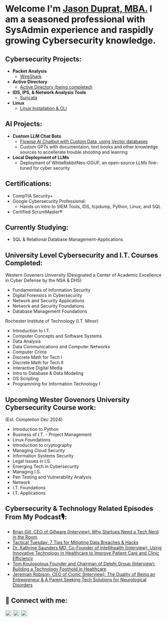 # Welcome I'm [Jason Duprat, MBA.](https://www.linkedin.com/in/jasonaduprat/) I am a seasoned professional with SysAdmin experience and raspidly growing Cybersecurity knowledge.

## Cybersecurity Projects:

- **Packet Analysis**
  - [WireShark](https://github.com/jduprat6/wireshark1)
- **Active Directory**
  - [Active Directory (being completed)](https://github.com/jduprat6/)
- **IDS, IPS, & Network Analysis Tools**
  - [Suricata](https://github.com/jduprat6/suricata)
- **Linux**
  - [Linux Installation & CLI](https://github.com/jduprat6/linux)
  

## AI Projects:

- **Custom LLM Chat Bots**
  - [Flowise AI Chatbot with Custom Data, using Vector databases](https://github.com/jduprat6/Flowise)
  - Custom GPTs with documentaion, text books and other knowledge sources to accellerate trouble shooting and leanring
- **Local Deployment of LLMs**
  - Deployment of WhiteRabbitNeo-GGUF, an open-source LLMs fine-tuned for cyber security

    
## Certifications:

- CompTIA Security+
- Google Cybersecurity Professional:
  - Hands on intro to SIEM Tools, IDS, tcpdump, Python, Linux, and SQL
- Certified ScrumMaster®

## Currently Studying:

- SQL & Relational Database Management-Applications

## University Level Cybersecurity and I.T. Courses Completed:
Western Goveners University (Designated a Center of Academic Excellence in Cyber Defense by the NSA & DHS)
- Fundamentals of Information Security
- Digital Forensics in Cybersecurity
- Network and Security Applications
- Network and Security Foundations
- Database Management Foundations

Rochester Institute of Technology (I.T. Minor)
- Introduction to I.T.
- Computer Concepts and Software Systems
- Data Analysis
- Data Communications and Computer Networks
- Computer Crime
- Discrete Math for Tech I
- Discrete Math for Tech II
- Interactive Digital Media
- Intro to Database & Data Modeling
- OS Scripting
- Programming for Information Technology I

## Upcoming Wester Govenors University Cybersecurity Course work:
(Est. Completion Dec 2024)
- Introduction to Python
- Business of I.T. - Project Management
- Linux Foundations
- Introduction to cryptography
- Managing Cloud Security
- Information Systems Security
- Legal Issues in I.S.
- Emerging Tech in Cybersecurity
- Managing I.S.
- Pen Testing and Vulnerability Analysis
- Network
- I.T. Foundations
- I.T. Applications

## Cybersecurity & Technology Related Episodes From My Podcast🎙️:

- [Brian Gill, CEO of Gillware (Interview): Why Startups Need a Tech Nerd in the Room](https://podcasts.apple.com/gr/podcast/brian-gill-why-startups-need-a-tech-nerd-in-the-room/id1466387659?i=1000513512402)
- [Tactical Tuesday: 7 Tips for Mitigting Data Breaches & Hacks](https://podcasts.apple.com/gr/podcast/348-7-tips-for-mitigating-data-breaches-hacks/id1466387659?i=1000628427319)
- [Dr. Kathrine Saunders MD, Co-Founder of Intellihealth (Interview): Using Innovative Technology in Healthcare to Improve Patient Care and Clinic Efficiency](https://podcasts.apple.com/gr/podcast/352-using-innovative-technology-in-healthcare-to-improve/id1466387659?i=1000630300178)
- [Tom Koulopolous Founder and Chairman of Delphi Group (Interview): Building a Technology Foothold in Healthcare](https://podcasts.apple.com/gr/podcast/tom-koulopolous-building-a-technology-foothold-in/id1466387659?i=1000493182861)
- [Jeremiah Robison, CEO of Cionic (Interview): The Duality of Being an Entrepreneur & A Parent Seeking Tech Solutions for Neurological Disorders](https://podcasts.apple.com/gr/podcast/jeremiah-robison-the-duality-of-being/id1466387659?i=1000557570158)


## 🤳 Connect with me:

[<img align="left" alt="Jason Duprat | Apple" width="22px" src="https://cdn.jsdelivr.net/npm/simple-icons@3.13.0/icons/applepodcasts.svg" />][applepodcasts]
[<img align="left" alt="Jason Duprat | Twitter" width="22px" src="https://cdn.jsdelivr.net/npm/simple-icons@v3/icons/twitter.svg" />][twitter]
[<img align="left" alt="Jason Duprat | LinkedIn" width="22px" src="https://cdn.jsdelivr.net/npm/simple-icons@v3/icons/linkedin.svg" />][linkedin]

[applepodcasts]: https://podcasts.apple.com/gr/podcast/healthcare-boss-academy-podcast/id1466387659
[twitter]: https://twitter.com/jasonaduprat
[linkedin]: https://www.linkedin.com/in/jasonaduprat/


